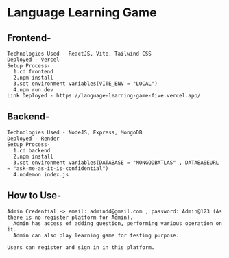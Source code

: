 # Language Learning Game

## Frontend-
    Technologies Used - ReactJS, Vite, Tailwind CSS
    Deployed - Vercel
    Setup Process-
      1.cd frontend
      2.npm install
      3.set environment variables(VITE_ENV = "LOCAL")
      4.npm run dev
    Link Deployed - https://language-learning-game-five.vercel.app/
    

## Backend-
    Technologies Used - NodeJS, Express, MongoDB
    Deployed - Render
    Setup Process-
      1.cd backend
      2.npm install
      3.set environment variables(DATABASE = "MONGODBATLAS" , DATABASEURL = "ask-me-as-it-is-confidential")
      4.nodemon index.js


## How to Use-
    Admin Credential -> email: admindd@gmail.com , password: Admin@123 (As there is no register platform for Admin).
      Admin has access of adding question, performing various operation on it.
      Admin can also play learning game for testing purpose.

    Users can register and sign in in this platform.
    
    





